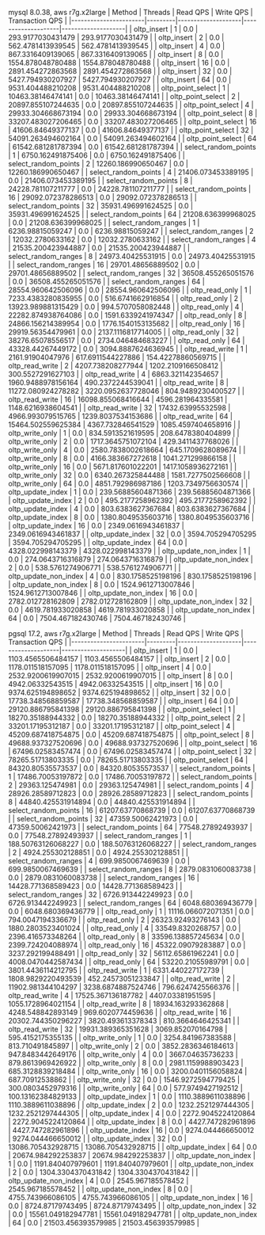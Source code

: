 mysql 8.0.38, aws r7g.x2large
| Method                | Threads | Read QPS           | Write QPS          | Transaction QPS    |
|-----------------------|---------|--------------------|--------------------|--------------------|
| oltp_insert           | 1       | 0.0                | 293.9177030431479  | 293.9177030431479  |
| oltp_insert           | 2       | 0.0                | 562.4781413939545  | 562.4781413939545  |
| oltp_insert           | 4       | 0.0                | 867.3316409139065  | 867.3316409139065  |
| oltp_insert           | 8       | 0.0                | 1554.878048780488  | 1554.878048780488  |
| oltp_insert           | 16      | 0.0                | 2891.454272863568  | 2891.454272863568  |
| oltp_insert           | 32      | 0.0                | 5427.794930207927  | 5427.794930207927  |
| oltp_insert           | 64      | 0.0                | 9531.404488210208  | 9531.404488210208  |
| oltp_point_select     | 1       | 10463.38146474141  | 0.0                | 10463.38146474141  |
| oltp_point_select     | 2       | 20897.855107244635 | 0.0                | 20897.855107244635 |
| oltp_point_select     | 4       | 29933.304668673194 | 0.0                | 29933.304668673194 |
| oltp_point_select     | 8       | 33207.483027206465 | 0.0                | 33207.483027206465 |
| oltp_point_select     | 16      | 41606.84649377137  | 0.0                | 41606.84649377137  |
| oltp_point_select     | 32      | 54091.263494602164 | 0.0                | 54091.263494602164 |
| oltp_point_select     | 64      | 61542.681281787394 | 0.0                | 61542.681281787394 |
| select_random_points  | 1       | 6750.162491875406  | 0.0                | 6750.162491875406  |
| select_random_points  | 2       | 12260.186990650467 | 0.0                | 12260.186990650467 |
| select_random_points  | 4       | 21406.073453389195 | 0.0                | 21406.073453389195 |
| select_random_points  | 8       | 24228.781107211777 | 0.0                | 24228.781107211777 |
| select_random_points  | 16      | 29092.072378286513 | 0.0                | 29092.072378286513 |
| select_random_points  | 32      | 35931.496991624525 | 0.0                | 35931.496991624525 |
| select_random_points  | 64      | 21208.636399968025 | 0.0                | 21208.636399968025 |
| select_random_ranges  | 1       | 6236.98815059247   | 0.0                | 6236.98815059247   |
| select_random_ranges  | 2       | 12032.2780633162   | 0.0                | 12032.2780633162   |
| select_random_ranges  | 4       | 21535.200423944887 | 0.0                | 21535.200423944887 |
| select_random_ranges  | 8       | 24973.40425531915  | 0.0                | 24973.40425531915  |
| select_random_ranges  | 16      | 29701.48656889502  | 0.0                | 29701.48656889502  |
| select_random_ranges  | 32      | 36508.455265051576 | 0.0                | 36508.455265051576 |
| select_random_ranges  | 64      | 28554.960642506096 | 0.0                | 28554.960642506096 |
| oltp_read_only        | 1       | 7233.4383280835955 | 0.0                | 516.6741662916854  |
| oltp_read_only        | 2       | 13923.989881315429 | 0.0                | 994.5707058082448  |
| oltp_read_only        | 4       | 22282.874938764086 | 0.0                | 1591.6339241974347 |
| oltp_read_only        | 8       | 24866.156214389954 | 0.0                | 1776.1540153135682 |
| oltp_read_only        | 16      | 29919.56354479961  | 0.0                | 2137.1116817714005 |
| oltp_read_only        | 32      | 38276.65078556517  | 0.0                | 2734.046484683227  |
| oltp_read_only        | 64      | 43328.44267449172  | 0.0                | 3094.8887624636945 |
| oltp_read_write       | 1       | 2161.91904047976   | 617.6911544227886  | 154.42278860569715 |
| oltp_read_write       | 2       | 4207.738208277944  | 1202.2109166508412 | 300.5527291627103  |
| oltp_read_write       | 4       | 6863.321142354657  | 1960.9488978156164 | 490.2372244539041  |
| oltp_read_write       | 8       | 11272.080924278282 | 3220.0952637728046 | 804.9489230400527  |
| oltp_read_write       | 16      | 16098.855068416644 | 4596.281964335581  | 1148.6216938604541 |
| oltp_read_write       | 32      | 17432.63995532598  | 4966.993079515765  | 1239.8037534153686 |
| oltp_read_write       | 64      | 15464.502559625384 | 4367.732846541529  | 1085.4597404658916 |
| oltp_write_only       | 1       | 0.0                | 834.5913521619595  | 208.6478380404899  |
| oltp_write_only       | 2       | 0.0                | 1717.3645751072104 | 429.3411437768026  |
| oltp_write_only       | 4       | 0.0                | 2580.7838002618664 | 645.1709628089674  |
| oltp_write_only       | 8       | 0.0                | 4166.383667272618  | 1041.271299866158  |
| oltp_write_only       | 16      | 0.0                | 5671.817601022201  | 1417.1058936272161 |
| oltp_write_only       | 32      | 0.0                | 6340.267325844488  | 1581.7277502566608 |
| oltp_write_only       | 64      | 0.0                | 4851.792986987186  | 1203.7349756630574 |
| oltp_update_index     | 1       | 0.0                | 239.56885604871366 | 239.56885604871366 |
| oltp_update_index     | 2       | 0.0                | 495.2177258962392  | 495.2177258962392  |
| oltp_update_index     | 4       | 0.0                | 803.6383627367684  | 803.6383627367684  |
| oltp_update_index     | 8       | 0.0                | 1380.8049535603716 | 1380.8049535603716 |
| oltp_update_index     | 16      | 0.0                | 2349.0616943461837 | 2349.0616943461837 |
| oltp_update_index     | 32      | 0.0                | 3594.705294705295  | 3594.705294705295  |
| oltp_update_index     | 64      | 0.0                | 4328.022998143379  | 4328.022998143379  |
| oltp_update_non_index | 1       | 0.0                | 274.0643716316879  | 274.0643716316879  |
| oltp_update_non_index | 2       | 0.0                | 538.5761274906771  | 538.5761274906771  |
| oltp_update_non_index | 4       | 0.0                | 830.1758525198196  | 830.1758525198196  |
| oltp_update_non_index | 8       | 0.0                | 1524.9612713007846 | 1524.9612713007846 |
| oltp_update_non_index | 16      | 0.0                | 2782.012728162809  | 2782.012728162809  |
| oltp_update_non_index | 32      | 0.0                | 4619.781933020858  | 4619.781933020858  |
| oltp_update_non_index | 64      | 0.0                | 7504.467182430746  | 7504.467182430746  |

pgsql 17.2, aws r7g.x2large
| Method                | Threads | Read QPS           | Write QPS          | Transaction QPS    |
|-----------------------|---------|--------------------|--------------------|--------------------|
| oltp_insert           | 1       | 0.0                | 1103.4565506484157 | 1103.4565506484157 |
| oltp_insert           | 2       | 0.0                | 1178.011518157095  | 1178.011518157095  |
| oltp_insert           | 4       | 0.0                | 2532.9200619907015 | 2532.9200619907015 |
| oltp_insert           | 8       | 0.0                | 4942.06332543515   | 4942.06332543515   |
| oltp_insert           | 16      | 0.0                | 9374.625194898652  | 9374.625194898652  |
| oltp_insert           | 32      | 0.0                | 17738.348568859587 | 17738.348568859587 |
| oltp_insert           | 64      | 0.0                | 29120.886795841398 | 29120.886795841398 |
| oltp_point_select     | 1       | 18270.35188944332  | 0.0                | 18270.35188944332  |
| oltp_point_select     | 2       | 33201.17195312187  | 0.0                | 33201.17195312187  |
| oltp_point_select     | 4       | 45209.687418754875 | 0.0                | 45209.687418754875 |
| oltp_point_select     | 8       | 49688.937327520696 | 0.0                | 49688.937327520696 |
| oltp_point_select     | 16      | 67496.02583457474  | 0.0                | 67496.02583457474  |
| oltp_point_select     | 32      | 78265.51713803335  | 0.0                | 78265.51713803335  |
| oltp_point_select     | 64      | 84320.80535573537  | 0.0                | 84320.80535573537  |
| select_random_points  | 1       | 17486.70053197872  | 0.0                | 17486.70053197872  |
| select_random_points  | 2       | 29363.125474981    | 0.0                | 29363.125474981    |
| select_random_points  | 4       | 28926.28589712823  | 0.0                | 28926.28589712823  |
| select_random_points  | 8       | 44840.425531914894 | 0.0                | 44840.425531914894 |
| select_random_points  | 16      | 61207.63770868739  | 0.0                | 61207.63770868739  |
| select_random_points  | 32      | 47359.50062421973  | 0.0                | 47359.50062421973  |
| select_random_points  | 64      | 77548.27892493937  | 0.0                | 77548.27892493937  |
| select_random_ranges  | 1       | 188.50763126068227 | 0.0                | 188.50763126068227 |
| select_random_ranges  | 2       | 4924.255302128851  | 0.0                | 4924.255302128851  |
| select_random_ranges  | 4       | 699.9850067469639  | 0.0                | 699.9850067469639  |
| select_random_ranges  | 8       | 2879.0831060083738 | 0.0                | 2879.0831060083738 |
| select_random_ranges  | 16      | 14428.771368589423 | 0.0                | 14428.771368589423 |
| select_random_ranges  | 32      | 6726.913442249923  | 0.0                | 6726.913442249923  |
| select_random_ranges  | 64      | 6048.680369436779  | 0.0                | 6048.680369436779  |
| oltp_read_only        | 1       | 11116.066072071351 | 0.0                | 794.0047194336679  |
| oltp_read_only        | 2       | 26323.92493276143  | 0.0                | 1880.2803523401024 |
| oltp_read_only        | 4       | 33549.8320268757   | 0.0                | 2396.416573348264  |
| oltp_read_only        | 8       | 33596.138857245634 | 0.0                | 2399.724204088974  |
| oltp_read_only        | 16      | 45322.09079283887  | 0.0                | 3237.292199488491  |
| oltp_read_only        | 32      | 56112.65861962241  | 0.0                | 4008.0470442587434 |
| oltp_read_only        | 64      | 53220.21055989791  | 0.0                | 3801.4436114212795 |
| oltp_read_write       | 1       | 6331.440227172739  | 1808.9829220493539 | 452.24573051233847 |
| oltp_read_write       | 2       | 11902.981344104297 | 3238.6874887524746 | 796.6247425566376  |
| oltp_read_write       | 4       | 17525.367136187782 | 4407.03381951595   | 1055.1728964021154 |
| oltp_read_write       | 8       | 18934.163293362868 | 4248.548842893149  | 969.6020774459636  |
| oltp_read_write       | 16      | 20302.744350296227 | 3820.493613378343  | 810.3664646425341  |
| oltp_read_write       | 32      | 19931.389365351628 | 3069.852070164798  | 595.4152175355135  |
| oltp_write_only       | 1       | 0.0                | 3254.841967383588  | 813.710491845897   |
| oltp_write_only       | 2       | 0.0                | 3852.2836346184613 | 947.8483442649176  |
| oltp_write_only       | 4       | 0.0                | 3667.04635736233   | 879.8613969426922  |
| oltp_write_only       | 8       | 0.0                | 2981.1159988903423 | 685.3128839218484  |
| oltp_write_only       | 16      | 0.0                | 3200.0401156058824 | 687.70912538862    |
| oltp_write_only       | 32      | 0.0                | 1546.9272594779425 | 300.0803452979316  |
| oltp_write_only       | 64      | 0.0                | 577.9749427192512  | 100.13162384829133 |
| oltp_update_index     | 1       | 0.0                | 1110.3889611038896 | 1110.3889611038896 |
| oltp_update_index     | 2       | 0.0                | 1232.2521297444305 | 1232.2521297444305 |
| oltp_update_index     | 4       | 0.0                | 2272.9045224120864 | 2272.9045224120864 |
| oltp_update_index     | 8       | 0.0                | 4427.747282961896  | 4427.747282961896  |
| oltp_update_index     | 16      | 0.0                | 9274.044466650012  | 9274.044466650012  |
| oltp_update_index     | 32      | 0.0                | 13086.705432928715 | 13086.705432928715 |
| oltp_update_index     | 64      | 0.0                | 20674.984292253837 | 20674.984292253837 |
| oltp_update_non_index | 1       | 0.0                | 1191.840407979601  | 1191.840407979601  |
| oltp_update_non_index | 2       | 0.0                | 1304.3304370431842 | 1304.3304370431842 |
| oltp_update_non_index | 4       | 0.0                | 2545.967185578452  | 2545.967185578452  |
| oltp_update_non_index | 8       | 0.0                | 4755.743966086105  | 4755.743966086105  |
| oltp_update_non_index | 16      | 0.0                | 8724.87179743495   | 8724.87179743495   |
| oltp_update_non_index | 32      | 0.0                | 15561.049182947781 | 15561.049182947781 |
| oltp_update_non_index | 64      | 0.0                | 21503.456393579985 | 21503.456393579985 |